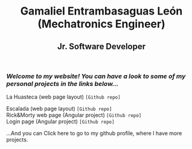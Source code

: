 
<html lang="en">

<head>
    <meta charset="UTF-8">
    <meta name="viewport" content="width=device-width, initial-scale=1.0">
</head>

<body>
  <header>
    <h1>Gamaliel Entrambasaguas León (Mechatronics Engineer)</h1>
    <h2><b>Jr. Software Developer</b></h2>
    <p> </p>
  </header>
  
  <div>
    <h3><i>Welcome to my website! You can have a look to some of my personal projects in the links below...</i></h3>
  </div>
  
  <div>
    <a href="https://gamalielleon.github.io/Web-Design/LaHuasteca/index.html" target="_blank" style="text-decoration:none">La Huasteca (web page layout)</a>
      <code><a href="https://github.com/GamalielLeon/app-Rick-Morty" target="_blank" style="text-decoration:none">[Github repo]</a>
  </div></code>

  <div>
    <a href="https://gamalielleon.github.io/Web-Design/Escalada/index.html" target="_blank" style="text-decoration:none">Escalada (web page layout)</a>
    <code><a href="https://github.com/GamalielLeon/app-Rick-Morty" target="_blank" style="text-decoration:none;">[Github repo]</a></code>
  </div>
    
  <div>
      <a href="https://gamalielleon.github.io/app-Rick-Morty/home" target="_blank" style="text-decoration:none">Rick&Morty web page (Angular project)</a>
      <code><a href="https://github.com/GamalielLeon/app-Rick-Morty" target="_blank" style="text-decoration:none">[Github repo]</a></code>
  </div>
    
  <div>
      <a href="https://gamalielleon.github.io/login-crud/main" target="_blank" style="text-decoration:none">Login page (Angular project)</a>
      <code><a href="https://github.com/GamalielLeon/login-crud" target="_blank" style="text-decoration:none">[Github repo]</a></code>
  </div>
    
  <div>
      <p> </p>
      ...And you can <a href="https://github.com/GamalielLeon" target="_blank" style="text-decoration:none">Click here</a> to go to my github profile, where I have more projects.
  </div>
</body>
  
</html>



